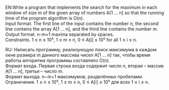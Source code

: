 EN:Write a program that implements the search for the maximum in each window of size m of the given array of numbers A[1 ... n] so that the 
running time of the program algorithm is O(n).  
Input format. The first line of the input contains the number n, the second line contains the array A[1 ... n], and the third line contains 
the number m.  
Output format. n-m+1 maxima separated by spaces.  
Constraints. 1 ≤ n ≤ 10⁵, 1 ≤ m ≤ n, 0 ≤ A[i] ≤ 10⁵ for all 1 ≤ i ≤ n.  

RU: Написать программу, реализующую поиск максимума в каждом окне размера m данного массива чисел A[1 … n] так, чтобы время работы 
алгоритма программы составляло O(n).  
Формат входа. Первая строка входа содержит число n, вторая – массив A[1 ... n], третья – число m.  
Формат выхода. n−m+1 максимумов, разделённых пробелами.  
Ограничения. 1 ≤ n ≤ 10⁵, 1 ≤ m ≤ n, 0 ≤ A[i] ≤ 10⁵ для всех 1 ≤ i ≤ n.  
